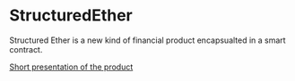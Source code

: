 # StructuredEther

Structured Ether is a new kind of financial product encapsualted in a smart contract.

<a href="https://docs.google.com/presentation/d/e/2PACX-1vSQBfU8n9LtpDuXsUFWkE4THa5tTj1UWgNZe44EA3NrtGOfOBZBc2Qta1SZz-HIH1WQ52zP-IM4JOfz/embed?start=false&loop=false&delayms=60000"> Short presentation of the product</a>
